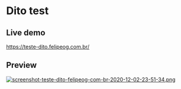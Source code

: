 # Dito test

## Live demo

https://teste-dito.felipeog.com.br/

## Preview

[![screenshot-teste-dito-felipeog-com-br-2020-12-02-23-51-34.png](https://i.postimg.cc/L8Q38z95/screenshot-teste-dito-felipeog-com-br-2020-12-02-23-51-34.png)](https://postimg.cc/ZW3dfvyz)
